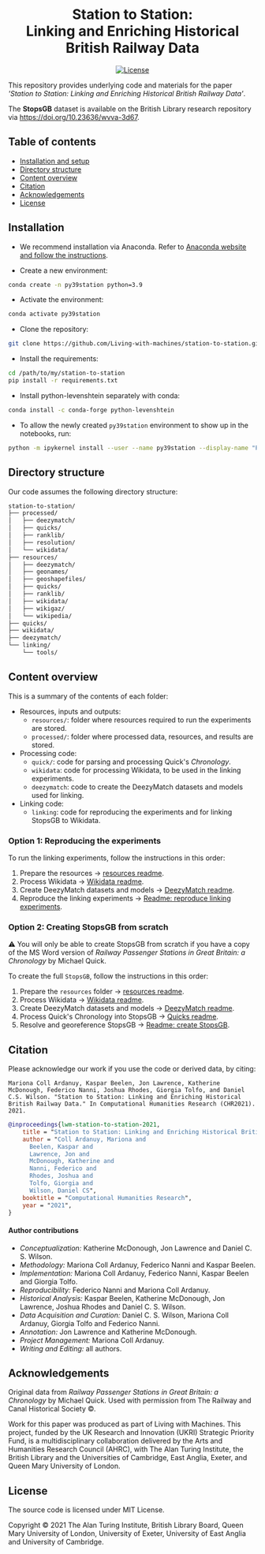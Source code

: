 <div align="center">
    <h1>Station to Station:<br>
        Linking and Enriching Historical British Railway Data</h1>
 
<p align="center">
    <a href="https://github.com/Living-with-machines/station-to-station/blob/main/LICENSE">
        <img alt="License" src="https://img.shields.io/badge/License-MIT-yellow.svg">
    </a>
    <br/>
</p>
</div>

This repository provides underlying code and materials for the paper _'Station to Station: Linking and Enriching Historical British Railway Data'_.

The **StopsGB** dataset is available on the British Library research repository via https://doi.org/10.23636/wvva-3d67.

Table of contents
--------------------

- [Installation and setup](#installation)
- [Directory structure](#directory-structure)
- [Content overview](#content-overview)
- [Citation](#citation)
- [Acknowledgements](#acknowledgements)
- [License](#license)


## Installation

* We recommend installation via Anaconda. Refer to [Anaconda website and follow the instructions](https://docs.anaconda.com/anaconda/install/).

* Create a new environment:

```bash
conda create -n py39station python=3.9
```

* Activate the environment:

```bash
conda activate py39station
```

* Clone the repository:

```bash
git clone https://github.com/Living-with-machines/station-to-station.git
```

* Install the requirements:

```bash
cd /path/to/my/station-to-station
pip install -r requirements.txt
```

* Install python-levenshtein separately with conda:

```bash
conda install -c conda-forge python-levenshtein
```

* To allow the newly created `py39station` environment to show up in the notebooks, run:

```bash
python -m ipykernel install --user --name py39station --display-name "Python (py39station)"
```

## Directory structure

Our code assumes the following directory structure:

```bash
station-to-station/
├── processed/
│   ├── deezymatch/
│   ├── quicks/
│   ├── ranklib/
│   ├── resolution/
│   └── wikidata/
├── resources/
│   ├── deezymatch/
│   ├── geonames/
│   ├── geoshapefiles/
│   ├── quicks/
│   ├── ranklib/
│   ├── wikidata/
│   ├── wikigaz/
│   └── wikipedia/
├── quicks/
├── wikidata/
├── deezymatch/
└── linking/
    └── tools/
```

## Content overview

This is a summary of the contents of each folder:

* Resources, inputs and outputs:
    * `resources/`: folder where resources required to run the experiments are stored.
    * `processed/`: folder where processed data, resources, and results are stored.
* Processing code:
    * `quick/`: code for parsing and processing Quick's _Chronology_.
    * `wikidata`: code for processing Wikidata, to be used in the linking experiments.
    * `deezymatch`: code to create the DeezyMatch datasets and models used for linking.
* Linking code:
    * `linking`: code for reproducing the experiments and for linking StopsGB to Wikidata.

### Option 1: Reproducing the experiments

To run the linking experiments, follow the instructions in this order:
1. Prepare the resources → [resources readme](https://github.com/Living-with-machines/station-to-station/blob/main/resources.md).
2. Process Wikidata → [Wikidata readme](https://github.com/Living-with-machines/station-to-station/blob/main/wikidata/README.md).
3. Create DeezyMatch datasets and models → [DeezyMatch readme](https://github.com/Living-with-machines/station-to-station/blob/main/deezymatch/README.md).
4. Reproduce the linking experiments → [Readme: reproduce linking experiments](https://github.com/Living-with-machines/station-to-station/blob/main/linking/README_reproduce_experiments.md).
    
### Option 2: Creating StopsGB from scratch

:warning: You will only be able to create StopsGB from scratch if you have a copy of the MS Word version of _Railway Passenger Stations in Great Britain: a Chronology_ by Michael Quick.

To create the full `StopsGB`, follow the instructions in this order:
1. Prepare the `resources` folder → [resources readme](https://github.com/Living-with-machines/station-to-station/blob/main/resources.md).
2. Process Wikidata → [Wikidata readme](https://github.com/Living-with-machines/station-to-station/blob/main/wikidata/README.md).
3. Create DeezyMatch datasets and models → [DeezyMatch readme](https://github.com/Living-with-machines/station-to-station/blob/main/deezymatch/README.md).
4. Process Quick's Chronology into StopsGB → [Quicks readme](https://github.com/Living-with-machines/station-to-station/blob/main/quicks/README.md).
5. Resolve and georeference StopsGB → [Readme: create StopsGB](https://github.com/Living-with-machines/station-to-station/blob/main/linking/README_create_StopsGB.md).

## Citation

Please acknowledge our work if you use the code or derived data, by citing:

```
Mariona Coll Ardanuy, Kaspar Beelen, Jon Lawrence, Katherine McDonough, Federico Nanni, Joshua Rhodes, Giorgia Tolfo, and Daniel C.S. Wilson. "Station to Station: Linking and Enriching Historical British Railway Data." In Computational Humanities Research (CHR2021). 2021.
```

```bibtex
@inproceedings{lwm-station-to-station-2021,
    title = "Station to Station: Linking and Enriching Historical British Railway Data",
    author = "Coll Ardanuy, Mariona and
      Beelen, Kaspar and
      Lawrence, Jon and
      McDonough, Katherine and
      Nanni, Federico and
      Rhodes, Joshua and
      Tolfo, Giorgia and
      Wilson, Daniel CS",
    booktitle = "Computational Humanities Research",
    year = "2021",
}
```

#### Author contributions

* _Conceptualization:_ Katherine McDonough, Jon Lawrence and Daniel C. S. Wilson.
* _Methodology:_ Mariona Coll Ardanuy, Federico Nanni and Kaspar Beelen.
* _Implementation:_ Mariona Coll Ardanuy, Federico Nanni, Kaspar Beelen and Giorgia Tolfo.
* _Reproducibility:_ Federico Nanni and Mariona Coll Ardanuy.
* _Historical Analysis:_ Kaspar Beelen, Katherine McDonough, Jon Lawrence, Joshua Rhodes and Daniel C. S. Wilson.
* _Data Acquisition and Curation:_ Daniel C. S. Wilson, Mariona Coll Ardanuy, Giorgia Tolfo and Federico Nanni.
* _Annotation:_ Jon Lawrence and Katherine McDonough.
* _Project Management:_ Mariona Coll Ardanuy.
* _Writing and Editing:_ all authors.
 
## Acknowledgements

Original data from _Railway Passenger Stations in Great Britain: a Chronology_ by Michael Quick. Used with permission from The Railway and Canal Historical Society ©.

Work for this paper was produced as part of Living with Machines. This project, funded by the UK Research and Innovation (UKRI) Strategic Priority Fund, is a multidisciplinary collaboration delivered by the Arts and Humanities Research Council (AHRC), with The Alan Turing Institute, the British Library and the Universities of Cambridge, East Anglia, Exeter, and Queen Mary University of London.

## License

The source code is licensed under MIT License.

Copyright © 2021 The Alan Turing Institute, British Library Board, Queen Mary University of London, University of Exeter, University of East Anglia and University of Cambridge.
